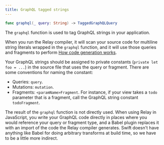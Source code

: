 ```yaml
---
title: GraphQL tagged strings
---
```


```swift
func graphql(_ query: String) -> TaggedGraphQLQuery
```

The `graphql` function is used to tag GraphQL strings in your application.

When you run the Relay compiler, it will scan your source code for multiline string literals wrapped in the `graphql` function, and it will use those queries and fragments to perform [How code generation works](../Knowledge%20Base%20472752960b6b4afe854e4b3a814bbb54/How%20code%20generation%20works%2001f4b2f7a83343739312db8313abe53c.md).

Your GraphQL strings should be assigned to private constants (`private let foo = ...`) in the source file that uses the query or fragment. There are some conventions for naming the constant:

- Queries: `query`.
- Mutations: `mutation`.
- Fragments: `<paramName>Fragment`. For instance, if your view takes a `todo` parameter that is a fragment, call the GraphQL string constant `todoFragment`.

The result of the `graphql` function is not directly used. When using Relay in JavaScript, you write your GraphQL code directly in places where you would reference your query or fragment type, and a Babel plugin replaces it with an import of the code the Relay compiler generates. Swift doesn't have anything like Babel for doing arbitrary transforms at build time, so we have to be a little more indirect.